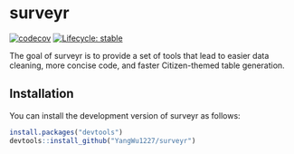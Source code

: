 
<!-- README.md is generated from README.Rmd. Please edit that file -->

# surveyr

<!-- badges: start -->

[![codecov](https://codecov.io/gh/YangWu1227/surveyr/branch/main/graph/badge.svg?token=KS3DTV6WDT)](https://codecov.io/gh/YangWu1227/surveyr)
[![Lifecycle:
stable](https://img.shields.io/badge/lifecycle-stable-brightgreen.svg)](https://lifecycle.r-lib.org/articles/stages.html#stable)
<!-- badges: end -->

The goal of surveyr is to provide a set of tools that lead to easier
data cleaning, more concise code, and faster Citizen-themed table
generation.

## Installation

You can install the development version of surveyr as follows:

``` r
install.packages("devtools")
devtools::install_github("YangWu1227/surveyr")
```
